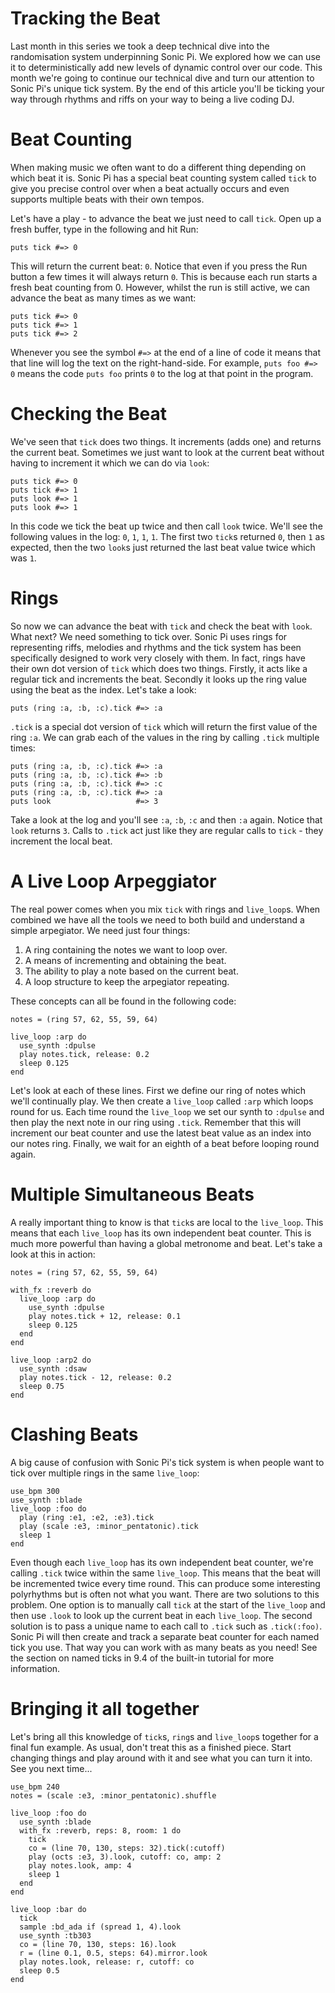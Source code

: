 <!-- Tick Tock -->

# Tracking the Beat

Last month in this series we took a deep technical dive into the
randomisation system underpinning Sonic Pi. We explored how we can use
it to deterministically add new levels of dynamic control over our
code. This month we're going to continue our technical dive and turn our
attention to Sonic Pi's unique tick system. By the end of this article
you'll be ticking your way through rhythms and riffs on your way to
being a live coding DJ.

# Beat Counting

When making music we often want to do a different thing depending on
which beat it is. Sonic Pi has a special beat counting system called
`tick` to give you precise control over when a beat actually occurs and
even supports multiple beats with their own tempos. 

Let's have a play - to advance the beat we just need to call
`tick`. Open up a fresh buffer, type in the following and hit Run:

```
puts tick #=> 0
```

This will return the current beat: `0`. Notice that even if you press
the Run button a few times it will always return `0`. This is because
each run starts a fresh beat counting from 0.  However, whilst the run
is still active, we can advance the beat as many times as we want:

```
puts tick #=> 0
puts tick #=> 1
puts tick #=> 2
```

Whenever you see the symbol `#=>` at the end of a line of
code it means that that line will log the text on the
right-hand-side. For example, `puts foo #=> 0` means the code `puts foo`
prints `0` to the log at that point in the program.

# Checking the Beat

We've seen that `tick` does two things. It increments (adds one)
and returns the current beat. Sometimes we just want to look at the
current beat without having to increment it which we can do via `look`:

```
puts tick #=> 0
puts tick #=> 1
puts look #=> 1
puts look #=> 1
``` 

In this code we tick the beat up twice and then call `look` twice. We'll
see the following values in the log: `0`, `1`, `1`, `1`. The first two
`tick`s returned `0`, then `1` as expected, then the two `look`s just
returned the last beat value twice which was `1`. 


# Rings

So now we can advance the beat with `tick` and check the beat with
`look`. What next? We need something to tick over. Sonic Pi uses rings
for representing riffs, melodies and rhythms and the tick system has
been specifically designed to work very closely with them. In fact,
rings have their own dot version of `tick` which does two things. Firstly,
it acts like a regular tick and increments the beat. Secondly it looks
up the ring value using the beat as the index. Let's take a look:

```
puts (ring :a, :b, :c).tick #=> :a
```

`.tick` is a special dot version of `tick` which will return the first
value of the ring `:a`. We can grab each of the values in the ring by
calling `.tick` multiple times:

```
puts (ring :a, :b, :c).tick #=> :a
puts (ring :a, :b, :c).tick #=> :b
puts (ring :a, :b, :c).tick #=> :c
puts (ring :a, :b, :c).tick #=> :a
puts look                   #=> 3
```

Take a look at the log and you'll see `:a`, `:b`, `:c` and then `:a`
again. Notice that `look` returns `3`. Calls to `.tick` act just like
they are regular calls to `tick` - they increment the local beat.


# A Live Loop Arpeggiator 

The real power comes when you mix `tick` with rings and
`live_loop`s. When combined we have all the tools we need to both build
and understand a simple arpegiator. We need just four things:

1. A ring containing the notes we want to loop over.
2. A means of incrementing and obtaining the beat. 
3. The ability to play a note based on the current beat.
4. A loop structure to keep the arpegiator repeating.

These concepts can all be found in the following code:

```
notes = (ring 57, 62, 55, 59, 64)

live_loop :arp do
  use_synth :dpulse
  play notes.tick, release: 0.2
  sleep 0.125
end
```

Let's look at each of these lines. First we define our ring of notes
which we'll continually play. We then create a `live_loop` called `:arp`
which loops round for us. Each time round the `live_loop` we set our
synth to `:dpulse` and then play the next note in our ring using
`.tick`. Remember that this will increment our beat counter and use the
latest beat value as an index into our notes ring. Finally, we wait for
an eighth of a beat before looping round again.

# Multiple Simultaneous Beats

A really important thing to know is that `tick`s are local to the
`live_loop`. This means that each `live_loop` has its own independent
beat counter. This is much more powerful than having a global metronome
and beat. Let's take a look at this in action:

```
notes = (ring 57, 62, 55, 59, 64)

with_fx :reverb do
  live_loop :arp do
    use_synth :dpulse
    play notes.tick + 12, release: 0.1
    sleep 0.125
  end
end

live_loop :arp2 do
  use_synth :dsaw
  play notes.tick - 12, release: 0.2
  sleep 0.75
end
```

# Clashing Beats

A big cause of confusion with Sonic Pi's tick system is when people want
to tick over multiple rings in the same `live_loop`:

```
use_bpm 300
use_synth :blade
live_loop :foo do
  play (ring :e1, :e2, :e3).tick
  play (scale :e3, :minor_pentatonic).tick
  sleep 1
end
```

Even though each `live_loop` has its own independent beat counter, we're
calling `.tick` twice within the same `live_loop`. This means that the
beat will be incremented twice every time round. This can produce some
interesting polyrhythms but is often not what you want. There are two
solutions to this problem. One option is to manually call `tick` at the
start of the `live_loop` and then use `.look` to look up the current
beat in each `live_loop`. The second solution is to pass a unique name
to each call to `.tick` such as `.tick(:foo)`. Sonic Pi will then create
and track a separate beat counter for each named tick you use. That way
you can work with as many beats as you need! See the section on named
ticks in 9.4 of the built-in tutorial for more information.

# Bringing it all together

Let's bring all this knowledge of `tick`s, `ring`s and `live_loop`s
together for a final fun example. As usual, don't treat this as a
finished piece. Start changing things and play around with it and see
what you can turn it into. See you next time...

```
use_bpm 240
notes = (scale :e3, :minor_pentatonic).shuffle

live_loop :foo do
  use_synth :blade
  with_fx :reverb, reps: 8, room: 1 do
    tick
    co = (line 70, 130, steps: 32).tick(:cutoff)
    play (octs :e3, 3).look, cutoff: co, amp: 2
    play notes.look, amp: 4
    sleep 1
  end
end

live_loop :bar do
  tick
  sample :bd_ada if (spread 1, 4).look
  use_synth :tb303
  co = (line 70, 130, steps: 16).look
  r = (line 0.1, 0.5, steps: 64).mirror.look
  play notes.look, release: r, cutoff: co
  sleep 0.5
end
```
